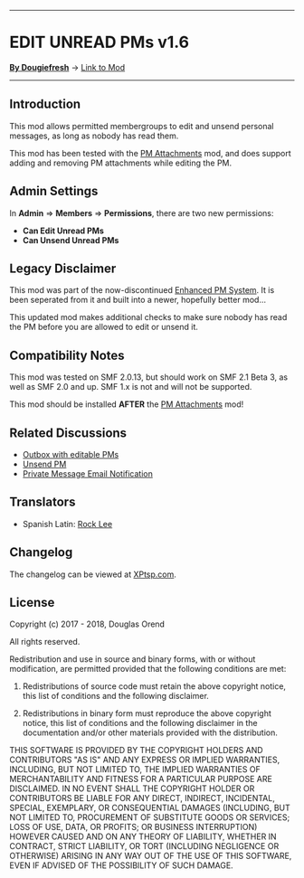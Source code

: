 --------

# EDIT UNREAD PMs v1.6

[**By Dougiefresh**](http://www.simplemachines.org/community/index.php?action=profile;u=253913) -> [Link to Mod](http://custom.simplemachines.org/mods/index.php?mod=4140)

--------

## Introduction
This mod allows permitted membergroups to edit and unsend personal messages, as long as nobody has read them.

This mod has been tested with the [PM Attachments](http://custom.simplemachines.org/mods/index.php?mod=1974) mod, and does support adding and removing PM attachments while editing the PM.

## Admin Settings
In **Admin** => **Members** => **Permissions**, there are two new permissions:

- **Can Edit Unread PMs**
- **Can Unsend Unread PMs**

## Legacy Disclaimer
This mod was part of the now-discontinued [Enhanced PM System](http://www.simplemachines.org/community/index.php?topic=521508.0).  It is been seperated from it and built into a newer, hopefully better mod...

This updated mod makes additional checks to make sure nobody has read the PM before you are allowed to edit or unsend it.

## Compatibility Notes
This mod was tested on SMF 2.0.13, but should work on SMF 2.1 Beta 3, as well as SMF 2.0 and up.  SMF 1.x is not and will not be supported.

This mod should be installed **AFTER** the [PM Attachments](https://custom.simplemachines.org/mods/index.php?mod=1974) mod!

## Related Discussions

- [Outbox with editable PMs](http://www.simplemachines.org/community/index.php?topic=403840)
- [Unsend PM](http://www.simplemachines.org/community/index.php?topic=29990)
- [Private Message Email Notification](http://www.simplemachines.org/community/index.php?topic=426840)

## Translators

- Spanish Latin: [Rock Lee](https://www.simplemachines.org/community/index.php?action=profile;u=322597)

## Changelog
The changelog can be viewed at [XPtsp.com](http://www.xptsp.com/board/free-modifications/edit-unread-pms/).

## License
Copyright (c) 2017 - 2018, Douglas Orend

All rights reserved.

Redistribution and use in source and binary forms, with or without modification, are permitted provided that the following conditions are met:

1. Redistributions of source code must retain the above copyright notice, this list of conditions and the following disclaimer.

2. Redistributions in binary form must reproduce the above copyright notice, this list of conditions and the following disclaimer in the documentation and/or other materials provided with the distribution.

THIS SOFTWARE IS PROVIDED BY THE COPYRIGHT HOLDERS AND CONTRIBUTORS "AS IS" AND ANY EXPRESS OR IMPLIED WARRANTIES, INCLUDING, BUT NOT LIMITED TO, THE IMPLIED WARRANTIES OF MERCHANTABILITY AND FITNESS FOR A PARTICULAR PURPOSE ARE DISCLAIMED. IN NO EVENT SHALL THE COPYRIGHT HOLDER OR CONTRIBUTORS BE LIABLE FOR ANY DIRECT, INDIRECT, INCIDENTAL, SPECIAL, EXEMPLARY, OR CONSEQUENTIAL DAMAGES (INCLUDING, BUT NOT LIMITED TO, PROCUREMENT OF SUBSTITUTE GOODS OR SERVICES; LOSS OF USE, DATA, OR PROFITS; OR BUSINESS INTERRUPTION) HOWEVER CAUSED AND ON ANY THEORY OF LIABILITY, WHETHER IN CONTRACT, STRICT LIABILITY, OR TORT (INCLUDING NEGLIGENCE OR OTHERWISE) ARISING IN ANY WAY OUT OF THE USE OF THIS SOFTWARE, EVEN IF ADVISED OF THE POSSIBILITY OF SUCH DAMAGE.
